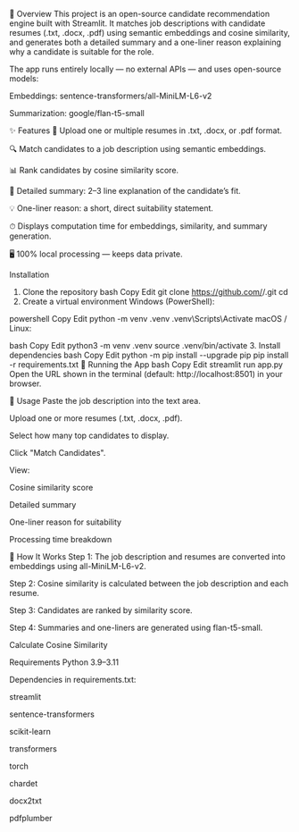 📌 Overview
This project is an open-source candidate recommendation engine built with Streamlit.
It matches job descriptions with candidate resumes (.txt, .docx, .pdf) using semantic embeddings and cosine similarity, and generates both a detailed summary and a one-liner reason explaining why a candidate is suitable for the role.

The app runs entirely locally — no external APIs — and uses open-source models:

Embeddings: sentence-transformers/all-MiniLM-L6-v2

Summarization: google/flan-t5-small

✨ Features
📂 Upload one or multiple resumes in .txt, .docx, or .pdf format.

🔍 Match candidates to a job description using semantic embeddings.

📊 Rank candidates by cosine similarity score.

📝 Detailed summary: 2–3 line explanation of the candidate’s fit.

💡 One-liner reason: a short, direct suitability statement.

⏱ Displays computation time for embeddings, similarity, and summary generation.

🖥 100% local processing — keeps data private.

Installation
1. Clone the repository
bash
Copy
Edit
git clone https://github.com/<your-username>/<your-repo-name>.git
cd <your-repo-name>
2. Create a virtual environment
Windows (PowerShell):

powershell
Copy
Edit
python -m venv .venv
.venv\Scripts\Activate
macOS / Linux:

bash
Copy
Edit
python3 -m venv .venv
source .venv/bin/activate
3. Install dependencies
bash
Copy
Edit
python -m pip install --upgrade pip
pip install -r requirements.txt
🚀 Running the App
bash
Copy
Edit
streamlit run app.py
Open the URL shown in the terminal (default: http://localhost:8501) in your browser.

📂 Usage
Paste the job description into the text area.

Upload one or more resumes (.txt, .docx, .pdf).

Select how many top candidates to display.

Click "Match Candidates".

View:

Cosine similarity score

Detailed summary

One-liner reason for suitability

Processing time breakdown

📐 How It Works
Step 1: The job description and resumes are converted into embeddings using all-MiniLM-L6-v2.

Step 2: Cosine similarity is calculated between the job description and each resume.

Step 3: Candidates are ranked by similarity score.

Step 4: Summaries and one-liners are generated using flan-t5-small.

Calculate Cosine Similarity 
 
Requirements
Python 3.9–3.11

Dependencies in requirements.txt:

streamlit

sentence-transformers

scikit-learn

transformers

torch

chardet

docx2txt

pdfplumber

